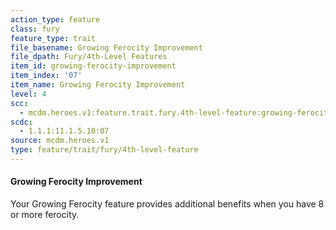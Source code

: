 ```yaml
---
action_type: feature
class: fury
feature_type: trait
file_basename: Growing Ferocity Improvement
file_dpath: Fury/4th-Level Features
item_id: growing-ferocity-improvement
item_index: '07'
item_name: Growing Ferocity Improvement
level: 4
scc:
  - mcdm.heroes.v1:feature.trait.fury.4th-level-feature:growing-ferocity-improvement
scdc:
  - 1.1.1:11.1.5.10:07
source: mcdm.heroes.v1
type: feature/trait/fury/4th-level-feature
---
```


#### Growing Ferocity Improvement

Your Growing Ferocity feature provides additional benefits when you have 8 or more ferocity.
